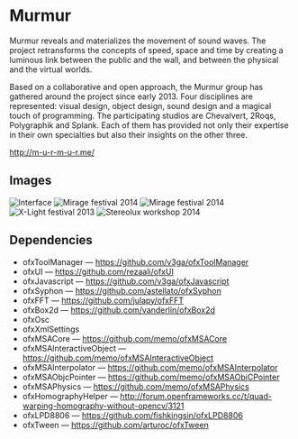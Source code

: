 Murmur
======
Murmur reveals and materializes the movement of sound waves. The project retransforms the concepts of speed, space and time by creating a luminous link between the public and the wall, and between the physical and the virtual worlds.

Based on a collaborative and open approach, the Murmur group has gathered around the project since early 2013. Four disciplines are represented: visual design, object design, sound design and a magical touch of programming. The participating studios are Chevalvert, 2Roqs, Polygraphik and Splank. Each of them has provided not only their expertise in their own specialties but also their insights on the other three.

http://m-u-r-m-u-r.me/

## Images
![Interface](http://v3ga.github.io/Images/Murmur/Interface_01.png)
![Mirage festival 2014](http://v3ga.github.io/Images/Murmur/Mirage_Lyon_01.jpg)
![Mirage festival 2014](http://v3ga.github.io/Images/Murmur/Mirage_Lyon_02.jpg)
![X-Light festival 2013](http://v3ga.github.io/Images/Murmur/XLight_Reims_01.jpg)
![Stereolux workshop 2014](http://v3ga.github.io/Images/Murmur/ProcessingArt_Stereolux_Atelier.jpg)

## Dependencies
* ofxToolManager — https://github.com/v3ga/ofxToolManager
* ofxUI — https://github.com/rezaali/ofxUI
* ofxJavascript — https://github.com/v3ga/ofxJavascript
* ofxSyphon — https://github.com/astellato/ofxSyphon
* ofxFFT — https://github.com/julapy/ofxFFT
* ofxBox2d — https://github.com/vanderlin/ofxBox2d
* ofxOsc 
* ofxXmlSettings
* ofxMSACore — https://github.com/memo/ofxMSACore
* ofxMSAInteractiveObject — https://github.com/memo/ofxMSAInteractiveObject 
* ofxMSAInterpolator — https://github.com/memo/ofxMSAInterpolator
* ofxMSAObjcPointer — https://github.com/memo/ofxMSAObjCPointer
* ofxMSAPhysics — https://github.com/memo/ofxMSAPhysics
* ofxHomographyHelper — http://forum.openframeworks.cc/t/quad-warping-homography-without-opencv/3121
* ofxLPD8806 — https://github.com/fishkingsin/ofxLPD8806
* ofxTween — https://github.com/arturoc/ofxTween
